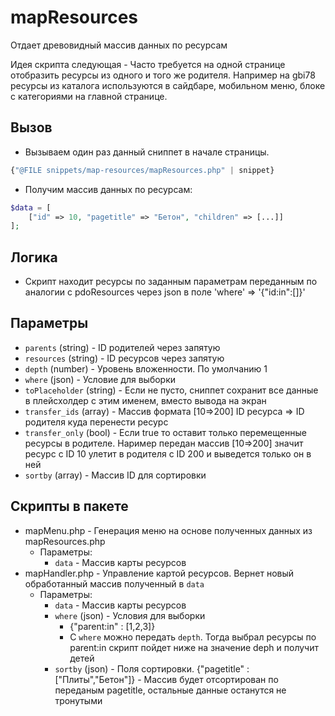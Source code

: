 # mapResources

Отдает древовидный массив данных по ресурсам

Идея скрипта следующая - Часто требуется на одной странице отобразить ресурсы из одного и того же родителя. Например на gbi78 ресурсы из каталога используются в сайдбаре, мобильном меню, блоке с категориями на главной странице.

## Вызов

- Вызываем один раз данный сниппет в начале страницы.

```php
{"@FILE snippets/map-resources/mapResources.php" | snippet}
```

- Получим массив данных по ресурсам:

```php
$data = [
	["id" => 10, "pagetitle" => "Бетон", "children" => [...]]
];
```

## Логика

- Скрипт находит ресурсы по заданным параметрам переданным по аналогии с pdoResources через json в поле 'where' => '{"id:in":[]}'

## Параметры

- `parents` (string) - ID родителей через запятую
- `resources` (string) - ID ресурсов через запятую
- `depth` (number) - Уровень вложенности. По умолчанию 1
- `where` (json) - Условие для выборки
- `toPlaceholder` (string) - Если не пусто, сниппет сохранит все данные в плейсхолдер с этим именем, вместо вывода на экран
- `transfer_ids` (array) - Массив формата [10=>200] ID ресурса => ID родителя куда перенести ресурс
- `transfer_only` (bool) - Если true то оставит только перемещенные ресурсы в родителе. Наример передан массив [10=>200] значит ресурс с ID 10 улетит в родителя с ID 200 и выведется только он в ней
- `sortby` (array) - Массив ID для сортировки

## Скрипты в пакете

- mapMenu.php - Генерация меню на основе полученных данных из mapResources.php
  - Параметры:
    - `data` - Массив карты ресурсов
- mapHandler.php - Управление картой ресурсов. Вернет новый обработанный массив полученный в `data`
  - Параметры:
    - `data` - Массив карты ресурсов
    - `where` (json) - Условия для выборки
      - {"parent:in" : [1,2,3]}
      - С `where` можно передать `depth`. Тогда выбрал ресурсы по parent:in скрипт пойдет ниже на значение deph и получит детей
    - `sortby` (json) - Поля сортировки. {"pagetitle" : ["Плиты","Бетон"]} - Массив будет отсортирован по переданым pagetitle, остальные данные останутся не тронутыми
